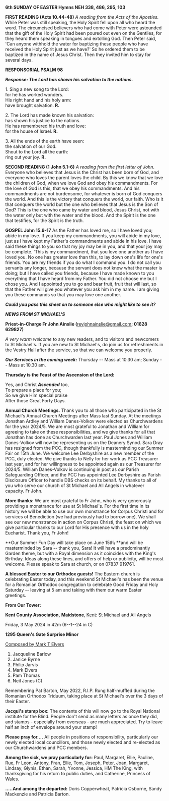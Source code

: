 **6th SUNDAY OF EASTER Hymns NEH 338, 486, 295, 103**

**FIRST READING (Acts 10.44-48)** *A reading from the Acts of the
Apostles.* While Peter was still speaking, the Holy Spirit fell upon all
who heard the word. The circumcised believers who had come with Peter
were astounded that the gift of the Holy Spirit had been poured out even
on the Gentiles, for they heard them speaking in tongues and extolling
God. Then Peter said, 'Can anyone withhold the water for baptizing these
people who have received the Holy Spirit just as we have?' So he ordered
them to be baptized in the name of Jesus Christ. Then they invited him
to stay for several days.

**RESPONSORIAL PSALM 98**

***Response: The Lord has shown his salvation to the nations.***

1\. Sing a new song to the Lord:  
for he has worked wonders.  
His right hand and his holy arm:  
have brought salvation. **R.**

2\. The Lord has made known his salvation:  
has shown his justice to the nations.  
He has remembered his truth and love:  
for the house of Israel. **R.**

3\. All the ends of the earth have seen:  
the salvation of our God.  
Shout to the Lord all the earth:  
ring out your joy. **R.**

**SECOND READING (1 John 5.1-6)** *A reading from the first letter of
John*. Everyone who believes that Jesus is the Christ has been born of
God, and everyone who loves the parent loves the child. By this we know
that we love the children of God, when we love God and obey his
commandments. For the love of God is this, that we obey his
commandments. And his commandments are not burdensome, for whatever is
born of God conquers the world. And this is the victory that conquers
the world, our faith. Who is it that conquers the world but the one who
believes that Jesus is the Son of God? This is the one who came by water
and blood, Jesus Christ, not with the water only but with the water and
the blood. And the Spirit is the one that testifies, for the Spirit is
the truth.

**GOSPEL John 15.9-17** As the Father has loved me, so I have loved you;
abide in my love. If you keep my commandments, you will abide in my
love, just as I have kept my Father's commandments and abide in his
love. I have said these things to you so that my joy may be in you, and
that your joy may be complete. 'This is my commandment, that you love
one another as I have loved you. No one has greater love than this, to
lay down one's life for one's friends. You are my friends if you do what
I command you. I do not call you servants any longer, because the
servant does not know what the master is doing; but I have called you
friends, because I have made known to you everything that I have heard
from my Father. You did not choose me but I chose you. And I appointed
you to go and bear fruit, fruit that will last, so that the Father will
give you whatever you ask him in my name. I am giving you these commands
so that you may love one another.

***Could you pass this sheet on to someone else who might like to see
it?***

***NEWS FROM ST MICHAEL\'S***

**Priest-in-Charge Fr John Ainslie (**<revjohnainslie@gmail.com>**;
01628 629827)**

*A very warm welcome* to any new readers, and to visitors and newcomers
to St Michael\'s. If you are new to St Michael\'s, do join us for
refreshments in the Vestry Hall after the service, so that we can
welcome you properly.

***Our Services in the coming week:*** Thursday -- Mass at 10.30 am;
Sunday -- Mass at 10.30 am.

**Thursday is the Feast of the Ascension of the Lord:**

Yes, and Christ ***Ascended*** too,  
To prepare a place for you;  
So we give Him special praise  
After those Great Forty Days.  

**Annual Church Meetings.**  Thank you to all those who participated in
the St Michael\'s Annual Church Meetings after Mass last Sunday.  At the
meetings Jonathan Ardley and William Danes-Volkov were elected as
Churchwardens for the year 2024/5.  We are most grateful to Jonathan and
William for agreeing to take on these responsibilities, and we give
thanks for all that Jonathan has done as Churchwarden last year.  Paul
Jones and William Danes-Volkov will now be representing us on the
Deanery Synod. Sara Dray has resigned from the PCC, though thankfully is
masterminding our Summer Fair on 15th June. We welcome Lee Derbyshire as
a new member of the PCC, duly elected.  We give thanks to Nelly for her
work as PCC Treasurer last year, and for her willingness to be appointed
again as our Treasurer for 2024/5.  William Danes-Volkov is continuing
in post as our Parish Safeguarding Officer, and the PCC has appointed
Lee Derbyshire as Parish Disclosure Officer to handle DBS checks on its
behalf.  My thanks to all of you who serve our church of St Michael and
All Angels in whatever capacity.  Fr John.

**More thanks:** We are most grateful to Fr John, who is very generously
providing a monstrance for use at St Michael\'s. For the first time in
its history we will be able to use our own monstrance for Corpus Christi
and for services of Benediction (we had previously had to borrow one). 
We shall see our new monstrance in action on Corpus Christi, the feast
on which we give particular thanks to our Lord for His presence with us
in the holy Eucharist. Thank you, Fr John!

**Our Summer Fun Day will take place on June 15th\ **and will be
masterminded by Sara -- thank you, Sara! It will have a predominantly
Garden theme, but with a Royal dimension as it coincides with the
King\'s Birthday. Ideas along these lines, and offers of help or
publicity, will be most welcome. Please speak to Sara at church, or on
07837 919761.

**A blessed Easter to our Orthodox guests!** The Eastern church is
celebrating Easter today, and this weekend St Michael\'s has been the
venue for a Romanian Orthodox congregation to celebrate Good Friday and
Holy Saturday -- leaving at 5 am and taking with them our warm Easter
greetings.

**From Our Tower:**

**Kent County Association,** [**Maidstone**,
Kent](https://dove.cccbr.org.uk/tower/12644#_blank): St Michael and All
Angels

Friday, 3 May 2024 in 42m (6--1--24 in C)

**1295 Queen\'s Gate Surprise Minor**

[Composed by Mark T Elvers](https://bb.ringingworld.co.uk/comp.php?id=2297282)

1. Jacqueline Barlow
2. Janice Byrne
3. Philip Jarvis
4. Mark Elvers
5. Pam Thomas
6. Neil Jones (C)

Remembering Pat Barton, May 2022, R.I.P. Rung half-muffled during the
Romanian Orthodox Triduum, taking place at St Michael\'s over the 3 days
of their Easter.

**Jacqui\'s stamp box:** The contents of this will now go to the Royal
National institute for the Blind. People don\'t send as many letters as
once they did, and stamps - especially from overseas - are much
appreciated. Try to leave half an inch of envelope around your stamp!

**Please pray for....** All people in positions of responsibility,
particularly our newly elected local councillors, and those newly
elected and re-elected as our Churchwardens and PCC members.

**Among the sick, we pray particularly for:** Paul, Margaret, Ellie,
Pauline, Rue, Fr Leon, Antony, Fran, Ellie, Tom, Joseph, Peter, Joan,
Margaret, Lindsay, Glynis, Ethan, Sarah, Yvonne, Jessica, HM The King,
with thanksgiving for his return to public duties, and Catherine,
Princess of Wales.

**.....And among the departed:** Doris Copperwheat, Patricia Osborne,
Sandy Mackenzie and Patricia Barton.

